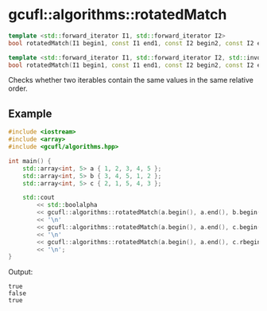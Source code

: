 # gcufl::algorithms::rotatedMatch
```cpp
template <std::forward_iterator I1, std::forward_iterator I2>
bool rotatedMatch(I1 begin1, const I1 end1, const I2 begin2, const I2 end2) noexcept;

template <std::forward_iterator I1, std::forward_iterator I2, std::invocable<const I1, const I2> C>
bool rotatedMatch(I1 begin1, const I1 end1, const I2 begin2, const I2 end2, const C& compare) noexcept;
```
Checks whether two iterables contain the same values in the same relative order.
## Example
```cpp
#include <iostream>
#include <array>
#include <gcufl/algorithms.hpp>

int main() {
	std::array<int, 5> a { 1, 2, 3, 4, 5 };
	std::array<int, 5> b { 3, 4, 5, 1, 2 };
	std::array<int, 5> c { 2, 1, 5, 4, 3 };

	std::cout
		<< std::boolalpha
		<< gcufl::algorithms::rotatedMatch(a.begin(), a.end(), b.begin(), b.end())
		<< '\n'
		<< gcufl::algorithms::rotatedMatch(a.begin(), a.end(), c.begin(), c.end())
		<< '\n'
		<< gcufl::algorithms::rotatedMatch(a.begin(), a.end(), c.rbegin(), c.rend())
		<< '\n';
}
```
Output:
```
true
false
true
```
